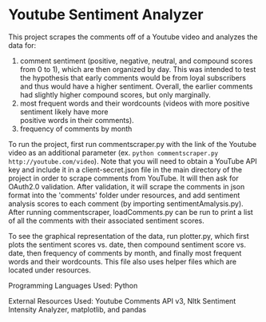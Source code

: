 # Youtube Sentiment Analyzer

This project scrapes the comments off of a Youtube video and analyzes the data for:
1. comment sentiment (positive, negative, neutral, and compound scores from 0 to 1), 
	which are then organized by day. This was intended to test the hypothesis that early comments 
	would be from loyal subscribers and thus would have a higher sentiment. Overall, the earlier 
	comments had slightly higher compound scores, but only marginally.
2. most frequent words and their wordcounts (videos with more positive sentiment likely have more	
	positive words in their comments).
3. frequency of comments by month

To run the project, first run commentscraper.py with the link of the Youtube video as an additional parameter (ex. `python commentscraper.py http://youtube.com/video`). Note that you will need to obtain a YouTube API key and include it in a client-secret.json file in the main directory of the project in order to scrape comments from YouTube. It will then ask for OAuth2.0 validation. After validation, it will scrape the comments in json format into the 'comments' folder under resources, and add sentiment analysis scores to each comment (by importing sentimentAmalysis.py).
After running commentscraper, loadComments.py can be run to print a list of all the comments with their associated sentiment scores.

To see the graphical representation of the data, run plotter.py, which first plots the sentiment scores vs. date, then compound sentiment score vs. date, then frequency of comments by month, and finally most frequent words and their wordcounts. This file also uses helper files which are located under resources.

Programming Languages Used: Python

External Resources Used:
Youtube Comments API v3, Nltk Sentiment Intensity Analyzer, matplotlib, and pandas
